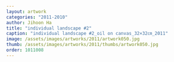 ```yaml
---
layout: artwork
categories: "2011-2010"
author: Jihoon Ha
title: "individual landscape #2"
caption: "individual landscape #2_oil on canvas_32×32㎝_2011"
image: /assets/images/artworks/2011/artwork050.jpg
thumb: /assets/images/artworks/2011/thumbs/artwork050.jpg
order: 1011008
---
```

